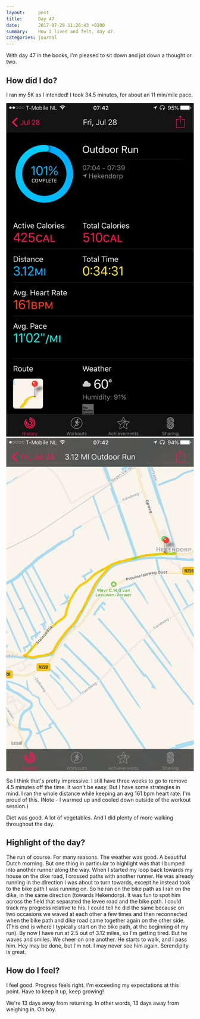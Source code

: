 ```yaml
---
layout:     post
title:      Day 47
date:       2017-07-29 11:26:43 +0200
summary:    How I lived and felt, day 47.
categories: journal
---
```


With day 47 in the books, I'm pleased to sit down and jot down a thought or two.

## How did I do?

I ran my 5K as I intended! I took 34.5 minutes, for about an 11 min/mile pace.

![Running stats](/images/2017-07-29-running-1.jpg)
![Running map](/images/2017-07-29-running-2.jpg)

So I think that's pretty impressive. I still have three weeks to go to remove 4.5 minutes off the time. It won't be easy. But I have some strategies in mind. I ran the whole distance while keeping an avg 161 bpm heart rate. I'm proud of this. (Note - I warmed up and cooled down outside of the workout session.)

Diet was good. A lot of vegetables. And I did plenty of more walking throughout the day.

## Highlight of the day?

The run of course. For many reasons. The weather was good. A beautiful Dutch morning. But one thing in particular to highlight was that I bumped into another runner along the way. When I started my loop back towards my house on the dike road, I crossed paths with another runner. He was already running in the direction I was about to turn towards, except he instead took to the bike path I was running on. So he ran on the bike path as I ran on the dike, in the same direction (towards Hekendorp). It was fun to spot him across the field that separated the levee road and the bike path. I could track my progress relative to his. I could tell he did the same because on two occasions we waved at each other a few times and then reconnected when the bike path and dike road came together again on the other side. (This end is where I typically start on the bike path, at the beginning of my run). By now I have run at 2.5 out of 3.12 miles, so I'm getting tired. But he waves and smiles. We cheer on one another. He starts to walk, and I pass him. Hey may be done, but I'm not. I may never see him again. Serendipity is great.

## How do I feel?

I feel good. Progress feels right. I'm exceeding my expectations at this point. Have to keep it up, keep growing!

We're 13 days away from returning. In other words, 13 days away from weighing in. Oh boy.